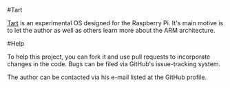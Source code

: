 #Tart

[Tart](/Shikhin/Tart/) is an experimental OS designed for the Raspberry Pi. It's main motive is to let the author as well as others learn more about the ARM architecture.

#Help

To help this project, you can fork it and use pull requests to incorporate changes in the code. Bugs can be filed via GitHub's issue-tracking system. 

The author can be contacted via his e-mail listed at the GitHub profile.